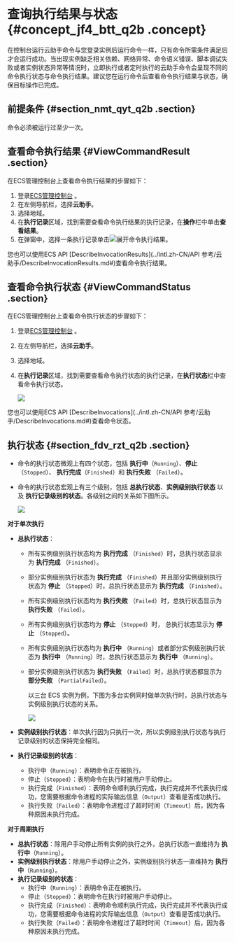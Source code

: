 # 查询执行结果与状态 {#concept_jf4_btt_q2b .concept}

在控制台运行云助手命令与您登录实例后运行命令一样，只有命令所需条件满足后才会运行成功。当出现实例缺乏相关依赖、网络异常、命令语义错误、脚本调试失败或者实例状态异常等情况时，立即执行或者定时执行的云助手命令会呈现不同的命令执行状态与命令执行结果。建议您在运行命令后查看命令执行结果与状态，确保目标操作已完成。

## 前提条件 {#section_nmt_qyt_q2b .section}

命令必须被运行过至少一次。

## 查看命令执行结果 {#ViewCommandResult .section}

在ECS管理控制台上查看命令执行结果的步骤如下：

1.  登录[ECS管理控制台](https://ecs.console.aliyun.com/) 。
2.  在左侧导航栏，选择**云助手**。
3.  选择地域。
4.  在**执行记录**区域，找到需要查看命令执行结果的执行记录，在**操作**栏中单击**查看结果**。
5.  在弹窗中，选择一条执行记录单击![](http://static-aliyun-doc.oss-cn-hangzhou.aliyuncs.com/assets/img/17026/15362285148508_en-US.png)展开命令执行结果。

您也可以使用ECS API [DescribeInvocationResults](../intl.zh-CN/API 参考/云助手/DescribeInvocationResults.md#)查看命令执行结果。

## 查看命令执行状态 {#ViewCommandStatus .section}

在ECS管理控制台上查看命令执行状态的步骤如下：

1.  登录[ECS管理控制台](https://ecs.console.aliyun.com/) 。
2.  在左侧导航栏，选择**云助手**。
3.  选择地域。
4.  在**执行记录**区域，找到需要查看命令执行状态的执行记录，在**执行状态**栏中查看命令执行状态。

    ![](http://static-aliyun-doc.oss-cn-hangzhou.aliyuncs.com/assets/img/17026/15362285148525_zh-CN.png)


您也可以使用ECS API [DescribeInvocations](../intl.zh-CN/API 参考/云助手/DescribeInvocations.md#)查看命令状态。

## 执行状态 {#section_fdv_rzt_q2b .section}

-   命令的执行状态微观上有四个状态，包括 **执行中**（`Running`）、**停止**（`Stopped`）、 **执行完成**（`Finished`）和 **执行失败** （`Failed`）。
-   命令的执行状态宏观上有三个级别，包括 **总执行状态**、**实例级别执行状态** 以及 **执行记录级别的状态**。各级别之间的关系如下图所示。

    ![](http://static-aliyun-doc.oss-cn-hangzhou.aliyuncs.com/assets/img/9581/15362285145245_zh-CN.png)


**对于单次执行**

-   **总执行状态**：
    -   所有实例级别执行状态均为 **执行完成** （`Finished`）时，总执行状态显示为 **执行完成** （`Finished`）。
    -   部分实例级别执行状态为 **执行完成** （`Finished`）并且部分实例级别执行状态为 **停止** （`Stopped`）时，总执行状态显示为 **执行完成** （`Finished`）。
    -   所有实例级别执行状态均为 **执行失败** （`Failed`）时，总执行状态显示为 **执行失败** （`Failed`）。
    -   所有实例级别执行状态均为 **停止** （`Stopped`）时， 总执行状态显示为 **停止** （`Stopped`）。
    -   所有实例级别执行状态均为 **执行中** （`Running`）或者部分实例级别执行状态为 **执行中** （`Running`）时，总执行状态显示为 **执行中** （`Running`）。
    -   部分实例级别执行状态为 **执行失败** （`Failed`）时，总执行状态都显示为 **部分失败** （`PartialFailed`）。

        以三台 ECS 实例为例，下图为多台实例同时做单次执行时，总执行状态与实例级别执行状态的关系。

        ![](http://static-aliyun-doc.oss-cn-hangzhou.aliyuncs.com/assets/img/9581/15362285145246_zh-CN.png)

-   **实例级别执行状态**：单次执行因为只执行一次，所以实例级别执行状态与执行记录级别的状态保持完全相同。
-   **执行记录级别的状态**：
    -   执行中（`Running`）：表明命令正在被执行。
    -   停止（`Stopped`）：表明命令在执行时被用户手动停止。
    -   执行完成（`Finished`）：表明命令顺利执行完成，执行完成并不代表执行成功，您需要根据命令进程的实际输出信息（`Output`）查看是否成功执行。
    -   执行失败（`Failed`）：表明命令进程过了超时时间（`Timeout`）后，因为各种原因未执行完成。

**对于周期执行**

-   **总执行状态**：除用户手动停止所有实例的执行之外，总执行状态一直维持为 **执行中**（`Running`）。
-   **实例级别执行状态**：除用户手动停止之外，实例级别执行状态一直维持为 **执行中**（`Running`）。
-   **执行记录级别的状态**：
    -   执行中（`Running`）：表明命令正在被执行。
    -   停止（`Stopped`）：表明命令在执行时被用户手动停止。
    -   执行完成（`Finished`）：表明命令顺利执行完成，执行完成并不代表执行成功，您需要根据命令进程的实际输出信息（`Output`）查看是否成功执行。
    -   执行失败（`Failed`）：表明命令进程过了超时时间（`Timeout`）后，因为各种原因未执行完成。

